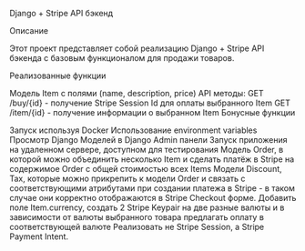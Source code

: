Django + Stripe API бэкенд

Описание

Этот проект представляет собой реализацию Django + Stripe API бэкенда с базовым функционалом для продажи товаров.

Реализованные функции

Модель Item с полями (name, description, price)
API методы:
  GET /buy/{id} - получение Stripe Session Id для оплаты выбранного Item
  GET /item/{id} - получение информации о выбранном Item
Бонусные функции

  Запуск используя Docker
  Использование environment variables
  Просмотр Django Моделей в Django Admin панели
  Запуск приложения на удаленном сервере, доступном для тестирования
  Модель Order, в которой можно объединить несколько Item и сделать платёж в Stripe на содержимое Order c общей стоимостью всех Items
  Модели Discount, Tax, которые можно прикрепить к модели Order и связать с соответствующими атрибутами при создании платежа в Stripe - в таком случае они корректно отображаются в Stripe Checkout форме.
  Добавить поле Item.currency, создать 2 Stripe Keypair на две разные валюты и в зависимости от валюты выбранного товара предлагать оплату в соответствующей валюте
  Реализовать не Stripe Session, а Stripe Payment Intent.
